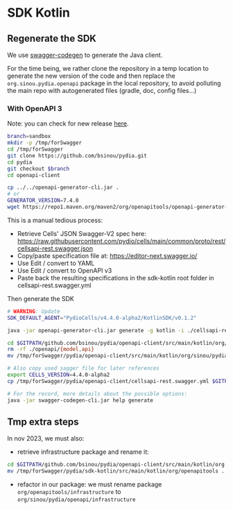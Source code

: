 # SDK Kotlin

## Regenerate the SDK

We use [swagger-codegen](https://swagger.io/docs/open-source-tools/swagger-codegen/) to generate the Java client.

For the time being, we rather clone the repository in a temp location to generate the new version of
the code and then replace the `org.sinou.pydia.openapi` package in the local repository, to avoid
polluting the main repo with autogenerated files (gradle, doc, config files...)

### With OpenAPI 3

Note: you can check for new
release [here](https://github.com/OpenAPITools/openapi-generator/releases).

```sh
branch=sandbox
mkdir -p /tmp/forSwagger
cd /tmp/forSwagger
git clone https://github.com/bsinou/pydia.git
cd pydia
git checkout $branch
cd openapi-client

cp ../../openapi-generator-cli.jar .
# or
GENERATOR_VERSION=7.4.0
wget https://repo1.maven.org/maven2/org/openapitools/openapi-generator-cli/${GENERATOR_VERSION}/openapi-generator-cli-${GENERATOR_VERSION}.jar -O openapi-generator-cli.jar
```

This is a manual tedious process:

- Retrieve Cells' JSON Swagger-V2 spec here:
  https://raw.githubusercontent.com/pydio/cells/main/common/proto/rest/cellsapi-rest.swagger.json
- Copy/paste specification file at: https://editor-next.swagger.io/
- Use Edit / convert to YAML
- Use Edit / convert to OpenAPI v3
- Paste back the resulting specifications in the sdk-kotlin root folder in cellsapi-rest.swagger.yml


Then generate the SDK

```sh
# WARNING: Update
SDK_DEFAULT_AGENT="PydioCells/v4.4.0-alpha2/KotlinSDK/v0.1.2"

java -jar openapi-generator-cli.jar generate -g kotlin -i ./cellsapi-rest.swagger.yml -o /tmp/forSwagger/pydia/openapi-client --invoker-package org.sinou.pydia.openapi     --api-package org.sinou.pydia.openapi.api     --model-package org.sinou.pydia.openapi.model     --http-user-agent ${SDK_DEFAULT_AGENT}

cd $GITPATH/github.com/bsinou/pydia/openapi-client/src/main/kotlin/org/sinou/pydia/
rm -rf ./openapi/{model,api}
mv /tmp/forSwagger/pydia/openapi-client/src/main/kotlin/org/sinou/pydia/openapi/{model,api} ./openapi/

# Also copy used sagger file for later references
export CELLS_VERSION=4.4.0-alpha2
cp /tmp/forSwagger/pydia/openapi-client/cellsapi-rest.swagger.yml $GITPATH/github.com/bsinou/pydia/openapi-client/src/main/kotlin/org/sinou/pydia/openapi/cellsapi-rest-${CELLS_VERSION}.swagger.yml

# For the record, more details about the possible options:
java -jar swagger-codegen-cli.jar help generate
```

## Tmp extra steps

In nov 2023, we must also:

- retrieve infrastructure package and rename it:

```sh
cd $GITPATH/github.com/bsinou/pydia/openapi-client/src/main/kotlin/org
mv /tmp/forSwagger/pydia/sdk-kotlin/src/main/kotlin/org/openapitools .
```

- refactor in our package: we must rename package `org/openapitools/infrastructure` to `org/sinou/pydia/openapi/infrastructure`